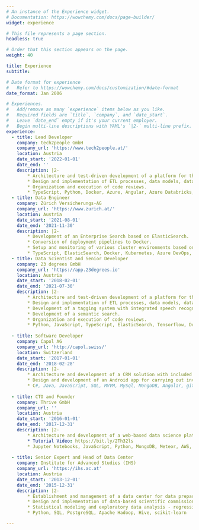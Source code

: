 ```yaml
---
# An instance of the Experience widget.
# Documentation: https://wowchemy.com/docs/page-builder/
widget: experience

# This file represents a page section.
headless: true

# Order that this section appears on the page.
weight: 40

title: Experience
subtitle:

# Date format for experience
#   Refer to https://wowchemy.com/docs/customization/#date-format
date_format: Jan 2006

# Experiences.
#   Add/remove as many `experience` items below as you like.
#   Required fields are `title`, `company`, and `date_start`.
#   Leave `date_end` empty if it's your current employer.
#   Begin multi-line descriptions with YAML's `|2-` multi-line prefix.
experience:
  - title: Lead Developer
    company: tech2people GmbH
    company_url: 'https://www.tech2people.at/'
    location: Austria
    date_start: '2022-01-01'
    date_end: ''
    description: |2-
        * Architecture and test-driven development of a platform for the evaluation and visualization of medical sensor data to support patients and therapists in everyday therapy.
        * Design and implementation of ETL processes, data models, databases, as well as the conception and implementation of anonymization and accessibility concepts.
        * Organization and execution of code reviews.
        * TypeScript, Python, Docker, Azure, Angular, Azure Databricks, Azure App Service, Azure Data Factory
  - title: Data Engineer
    company: Zürich Versicherungs-AG
    company_url: 'https://www.zurich.at/'
    location: Austria
    date_start: '2021-08-01'
    date_end: '2021-11-30'
    description: |2-
        * Development of an Enterprise Search based on ElasticSearch.
        * Conversion of deployment pipelines to Docker.
        * Setup and monitoring of various cluster environments based on Openshift.
        * TypeScript, ElasticSearch, Docker, Kubernetes, Azure DevOps, Openshift
  - title: Data Scientist and Senior Developer
    company: 23 degrees GmbH
    company_url: 'https://app.23degrees.io'
    location: Austria
    date_start: '2018-02-01'
    date_end: '2021-07-30'
    description: |2-
        * Architecture and test-driven development of a platform for the manual and automated creation of data visualizations. Visualizations can be embedded into websites. The platform processes more than 100 million requests for more than a million people per day. Furthermore, thousands of data sets are programmatically extracted from free statistics portals, transformed and loaded into the platform. From this, visualizations are automatically updated or newly created.
        * Design and implementation of ETL processes, data models, databases and data governance structures and data validation systems.
        * Development of a tagging system with integrated speech recognition, named entity recognition, topic classification and geographic classification.
        * Development of a semantic search.
        * Organization and execution of code reviews.
        * Python, JavaScript, TypeScript, ElasticSearch, Tensorflow, Docker, Kubernetes, Google Cloud, AWS, MongoDB, Angular, scikit-learn, Transformers, git, Jira	
        
  - title: Software Developer
    company: Capol AG
    company_url: 'http://capol.swiss/'
    location: Switzerland
    date_start: '2017-01-01'
    date_end: '2018-02-28'
    description: |2-
        * Architecture and development of a CRM solution with included cash register software.
        * Design and development of an Android app for carrying out inventories.
        * C#, Java, JavaScript, SQL, MVVM, MySql, MongoDB, Angular, git, Jira
        
  - title: CTO and Founder
    company: Thrive GmbH
    company_url: ''
    location: Austria
    date_start: '2016-01-01'
    date_end: '2017-12-31'
    description: |2-
        * Architecture and development of a web-based data science platform.
        * Tutorial Video: https://bit.ly/2Th32ls  
        * Jupyter Notebooks, JavaScript, Python, MongoDB, Meteor, AWS, Docker, git, Jira, CI/CD, Monitoring
        
  - title: Senior Expert and Head of Data Center
    company: Institute for Advanced Studies (IHS)
    company_url: 'https://ihs.ac.at'
    location: Austria
    date_start: '2013-12-01'
    date_end: '2015-12-31'
    description: |2-
        * Establishment and management of a data center for data preparation, data documentation and data provision Infrastructure development and dissemination activities. 
        * Design and implementation of data-based scientific commissioned studies for ministries and other stakeholders in the public sector. 
        * Statistical modeling and exploratory data analysis - regression models and clustering methods.
        * Python, SQL, PostgreSQL, Apache Hadoop, Hive, scikit-learn

---
```

